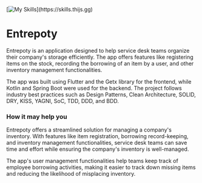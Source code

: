 [![My Skills](https://skills.thijs.gg/icons?i=dart,flutter,kotlin,spring,mongodb,docker,gradle,git,github,)](https://skills.thijs.gg)

# Entrepoty

Entrepoty is an application designed to help service desk teams organize their company's storage efficiently. The app offers features like registering items on the stock, recording the borrowing of an item by a user, and other inventory management functionalities.

The app was built using Flutter and the Getx library for the frontend, while Kotlin and Spring Boot were used for the backend. The project follows industry best practices such as Design Patterns, Clean Architecture, SOLID, DRY, KISS, YAGNI, SoC, TDD, DDD, and BDD.

### How it may help you

Entrepoty offers a streamlined solution for managing a company's inventory. With features like item registration, borrowing record-keeping, and inventory management functionalities, service desk teams can save time and effort while ensuring the company's inventory is well-managed.

The app's user management functionalities help teams keep track of employee borrowing activities, making it easier to track down missing items and reducing the likelihood of misplacing inventory.
